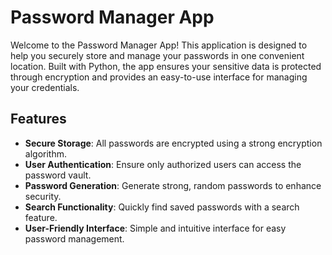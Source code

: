 # Password Manager App

Welcome to the Password Manager App! This application is designed to help you securely store and manage your passwords in one convenient location. Built with Python, the app ensures your sensitive data is protected through encryption and provides an easy-to-use interface for managing your credentials.

## Features

- **Secure Storage**: All passwords are encrypted using a strong encryption algorithm.
- **User Authentication**: Ensure only authorized users can access the password vault.
- **Password Generation**: Generate strong, random passwords to enhance security.
- **Search Functionality**: Quickly find saved passwords with a search feature.
- **User-Friendly Interface**: Simple and intuitive interface for easy password management.

